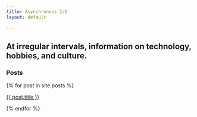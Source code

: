 ```yaml
---
title: Asynchronous I/O
layout: default

---
```

## At irregular intervals, information on technology, hobbies, and culture.

### Posts

 {% for post in site.posts %}  

<a href="{{ post.url }}">{{ post.title }}</a><br>

{% endfor %}